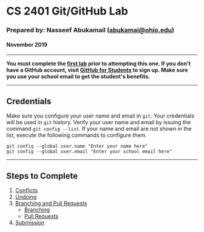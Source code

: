 # CS 2401 Git/GitHub Lab

### Prepared by: Nasseef Abukamail (abukamai@ohio.edu)

#### November 2019

---

**You must complete the [first lab](https://github.com/2400/git-lab) prior to attempting this one. If you don't have a GitHub account, visit [GitHub for Students](https://education.github.com/students) to sign up. Make sure you use your school email to get the student's benefits.**

---

## Credentials

Make sure you configure your user name and email in `git`. Your credentials will be used in `git` history. Verify your user name and email by issuing the command `git config --list`. If your name and email are not shown in the list, execute the following commands to configure them.

```console
git config --global user.name "Enter your name here"
git config --global user.email "Enter your school email here"
```

---

## Steps to Complete

1. [Conflicts](001-conflicts.md)
2. [Undoing](002-undoing.md)
3. [Branching and Pull Requests](003-branching-and-pr.md)
   - [Branching](004-conflicts.md)
   - [Pull Requests](005-pull-requests.md)
4. [Submission](006-submission.md)
